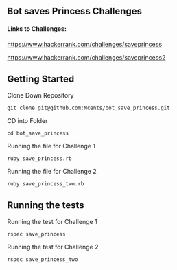 ## Bot saves Princess Challenges

#### Links to Challenges:
https://www.hackerrank.com/challenges/saveprincess

https://www.hackerrank.com/challenges/saveprincess2

## Getting Started

Clone Down Repository
```
git clone git@github.com:Mcents/bot_save_princess.git
```

CD into Folder
```
cd bot_save_princess
```

Running the file for Challenge 1
```
ruby save_princess.rb
```
Running the file for Challenge 2
```
ruby save_princess_two.rb
```

## Running the tests

Running the test for Challenge 1
```
rspec save_princess
```
Running the test for Challenge 2
```
rspec save_princess_two
```
